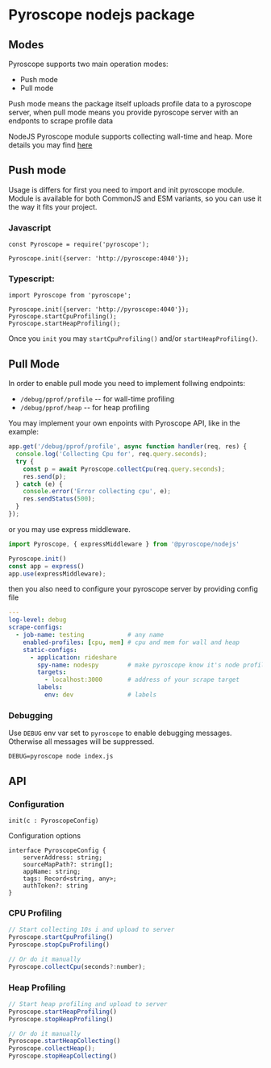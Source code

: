 # Pyroscope nodejs package

## Modes

Pyroscope supports two main operation modes: 
 * Push mode
 * Pull mode

Push mode means the package itself uploads profile data to a pyroscope server, when pull mode means you provide pyroscope server with an endponts to scrape profile data

NodeJS Pyroscope module supports collecting wall-time and heap. More details you may find [here](https://cloud.google.com/profiler/docs/concepts-profiling)

## Push mode

Usage is differs for first you need to import and init pyroscope module.
Module is available for both CommonJS and ESM variants, so you can use it the way it fits your project.

### Javascript

```
const Pyroscope = require('pyroscope');

Pyroscope.init({server: 'http://pyroscope:4040'});
```

### Typescript:
```
import Pyroscope from 'pyroscope';

Pyroscope.init({server: 'http://pyroscope:4040'});
Pyroscope.startCpuProfiling();
Pyroscope.startHeapProfiling();
```

Once you `init` you may `startCpuProfiling()` and/or `startHeapProfiling()`. 

## Pull Mode

In order to enable pull mode you need to implement follwing endpoints:
 * `/debug/pprof/profile` -- for wall-time profiling
 * `/debug/pprof/heap` -- for heap profiling

You may implement your own enpoints with Pyroscope API, like in the example:

```javascript
app.get('/debug/pprof/profile', async function handler(req, res) {
  console.log('Collecting Cpu for', req.query.seconds);
  try {
    const p = await Pyroscope.collectCpu(req.query.seconds);
    res.send(p);
  } catch (e) {
    console.error('Error collecting cpu', e);
    res.sendStatus(500);
  }
});
```

or you may use express middleware. 

```javascript
import Pyroscope, { expressMiddleware } from '@pyroscope/nodejs'

Pyroscope.init()
const app = express()
app.use(expressMiddleware);
```

then you also need to configure your pyroscope server by providing config file 

```yaml
---
log-level: debug
scrape-configs:
  - job-name: testing            # any name 
    enabled-profiles: [cpu, mem] # cpu and mem for wall and heap
    static-configs:
      - application: rideshare
        spy-name: nodespy        # make pyroscope know it's node profiles
        targets:
          - localhost:3000       # address of your scrape target
        labels:     
          env: dev               # labels

```
### Debugging

Use `DEBUG` env var set to `pyroscope` to enable debugging messages. Otherwise all messages will be suppressed.

`DEBUG=pyroscope node index.js`
## API
### Configuration

```
init(c : PyroscopeConfig)

```

Configuration options
```
interface PyroscopeConfig {
    serverAddress: string;
    sourceMapPath?: string[];
    appName: string;
    tags: Record<string, any>;
    authToken?: string
}
```

### CPU Profiling
```javascript
// Start collecting 10s i and upload to server
Pyroscope.startCpuProfiling()
Pyroscope.stopCpuProfiling()

// Or do it manually
Pyroscope.collectCpu(seconds?:number);
```
### Heap Profiling
```javascript
// Start heap profiling and upload to server
Pyroscope.startHeapProfiling()
Pyroscope.stopHeapProfiling()

// Or do it manually
Pyroscope.startHeapCollecting()
Pyroscope.collectHeap();
Pyroscope.stopHeapCollecting()
```

